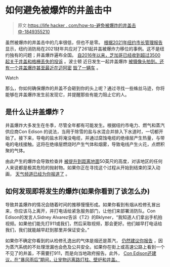 # 如何避免被爆炸的井盖击中

> 原文:[https://life hacker . com/how-to-避免被爆炸的井盖击中-1849355210](https://lifehacker.com/how-to-avoid-getting-hit-by-an-exploding-manhole-cover-1849355210)

虽然被爆炸的井盖击中的几率很低，但也不是零。 [根据2021年纽约市长管理报告](https://www1.nyc.gov/assets/operations/downloads/pdf/mmr2021/2021_mmr.pdf) 显示，纽约消防局在2021财年共应对了261起井盖被爆炸力移位的事例。这不是纽约独有的问题；井盖爆炸遍布全国。 [自2016年以来，芝加哥已经收到超过3500起关于井盖和格栅丢失的投诉](https://www.cbsnews.com/news/chicago-drivers-manhole-covers-dangers/) 。波士顿 近日发生一起井盖爆炸 [被摄像头拍到。还有一个井盖爆炸甚至最近在迈阿密](https://www.nbcboston.com/news/local/watch-flames-explode-from-manhole-in-boston/2737236/) [毁了一辆车](https://www.nbcmiami.com/news/manhole-blast-destroys-car-windshield-in-edgewater/2559826/) 。

Watch

那么，你如何确保爆炸的井盖不会砸到你的头上呢？通过寻找一些蛛丝马迹，你将能够在井盖爆炸发生前发现它，并提醒那些有能力阻止它的人。

## 是什么让井盖爆炸？

井盖爆炸大多发生在冬季，尽管全年都有可能发生。根据纽约市电力、燃气和蒸汽供应商Con Edison 的说法，当用于除雪的盐与水混合并排入下水道时，一切都开始了。接下来，导电的盐水将淹没电缆，并通过腐蚀电缆的绝缘层产生热量，与带电的电线接触。这将在绝缘层燃烧时产生气体和烟雾，导致电线产生火花，点燃积聚的气体。

由此产生的爆炸会导致检查井 [被提升到距离地面](https://indianapublicmedia.org/amomentofscience/the-routine-case-of-exploding-manhole-covers.php#:~:text=A%20relatively%20small%20amount%20of,fifty%20feet%20into%20the%20air.)50英尺的高度，对该地区的任何人来说都是极其危险的抛射物。如果你正在寻找这个过程从开始到结束的深入动画， [天气频道已经为你报道了](https://www.youtube.com/watch?v=94cYfeoE_m8) 。

## 如何发现即将发生的爆炸(如果你看到了该怎么办)

导致井盖爆炸的情况会随着时间的推移慢慢形成。如果你看到有烟从检修孔冒出来，你应该马上离开，并打电话给紧急服务部门，让他们来部署消防队。Con Edison的发言人Sidney Alvarez告诉《T2》的Bklyner，“我知道人们拿出手机拍视频。如果他们能先打911或我们，然后采取视频，那会更好。他们越早打电话给我们，我们就能越早赶到那里并保证安全。”

如果你不确定你看到的从检修孔逸出的气体是烟还是蒸汽， [仍然建议你报告](https://portal.311.nyc.gov/article/?kanumber=KA-01669) ，因为蒸汽系统的不处理泄漏也会危及公共安全。如果你在街上或高速公路上看到一个不见了的井盖，不需要打911，而是向当地政府报告。此外， [Con Edison还建议，在“暴风雨后”期间，让宠物远离路灯柱、壁炉和井盖。](https://www.coned.com/en/about-us/media-center/news/20201219/con-edison-prepared-to-respond-to-post-storm-manhole-events)